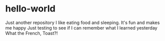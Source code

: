 # hello-world
Just another repository 
I like eating food and sleeping. It's fun and makes me happy 
Just testing to see if I can remember what I learned yesterday
What the French, Toast?!
